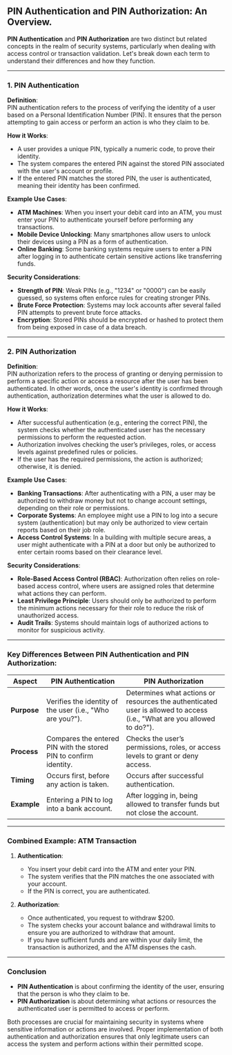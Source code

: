 ## PIN Authentication and PIN Authorization: An Overview.

**PIN Authentication** and **PIN Authorization** are two distinct but related concepts in the realm of security systems, particularly when dealing with access control or transaction validation. Let's break down each term to understand their differences and how they function.

---

### 1. **PIN Authentication**

**Definition**:  
PIN authentication refers to the process of verifying the identity of a user based on a Personal Identification Number (PIN). It ensures that the person attempting to gain access or perform an action is who they claim to be.

**How it Works**:
- A user provides a unique PIN, typically a numeric code, to prove their identity.
- The system compares the entered PIN against the stored PIN associated with the user's account or profile.
- If the entered PIN matches the stored PIN, the user is authenticated, meaning their identity has been confirmed.

**Example Use Cases**:
- **ATM Machines**: When you insert your debit card into an ATM, you must enter your PIN to authenticate yourself before performing any transactions.
- **Mobile Device Unlocking**: Many smartphones allow users to unlock their devices using a PIN as a form of authentication.
- **Online Banking**: Some banking systems require users to enter a PIN after logging in to authenticate certain sensitive actions like transferring funds.

**Security Considerations**:
- **Strength of PIN**: Weak PINs (e.g., "1234" or "0000") can be easily guessed, so systems often enforce rules for creating stronger PINs.
- **Brute Force Protection**: Systems may lock accounts after several failed PIN attempts to prevent brute force attacks.
- **Encryption**: Stored PINs should be encrypted or hashed to protect them from being exposed in case of a data breach.

---

### 2. **PIN Authorization**

**Definition**:  
PIN authorization refers to the process of granting or denying permission to perform a specific action or access a resource after the user has been authenticated. In other words, once the user's identity is confirmed through authentication, authorization determines what the user is allowed to do.

**How it Works**:
- After successful authentication (e.g., entering the correct PIN), the system checks whether the authenticated user has the necessary permissions to perform the requested action.
- Authorization involves checking the user’s privileges, roles, or access levels against predefined rules or policies.
- If the user has the required permissions, the action is authorized; otherwise, it is denied.

**Example Use Cases**:
- **Banking Transactions**: After authenticating with a PIN, a user may be authorized to withdraw money but not to change account settings, depending on their role or permissions.
- **Corporate Systems**: An employee might use a PIN to log into a secure system (authentication) but may only be authorized to view certain reports based on their job role.
- **Access Control Systems**: In a building with multiple secure areas, a user might authenticate with a PIN at a door but only be authorized to enter certain rooms based on their clearance level.

**Security Considerations**:
- **Role-Based Access Control (RBAC)**: Authorization often relies on role-based access control, where users are assigned roles that determine what actions they can perform.
- **Least Privilege Principle**: Users should only be authorized to perform the minimum actions necessary for their role to reduce the risk of unauthorized access.
- **Audit Trails**: Systems should maintain logs of authorized actions to monitor for suspicious activity.

---

### Key Differences Between PIN Authentication and PIN Authorization:

| **Aspect**                  | **PIN Authentication**                                                                 | **PIN Authorization**                                                                 |
|-----------------------------|---------------------------------------------------------------------------------------|--------------------------------------------------------------------------------------|
| **Purpose**                 | Verifies the identity of the user (i.e., "Who are you?").                             | Determines what actions or resources the authenticated user is allowed to access (i.e., "What are you allowed to do?"). |
| **Process**                 | Compares the entered PIN with the stored PIN to confirm identity.                     | Checks the user’s permissions, roles, or access levels to grant or deny access.      |
| **Timing**                  | Occurs first, before any action is taken.                                             | Occurs after successful authentication.                                              |
| **Example**                 | Entering a PIN to log into a bank account.                                            | After logging in, being allowed to transfer funds but not close the account.         |

---

### Combined Example: ATM Transaction

1. **Authentication**:
    - You insert your debit card into the ATM and enter your PIN.
    - The system verifies that the PIN matches the one associated with your account.
    - If the PIN is correct, you are authenticated.

2. **Authorization**:
    - Once authenticated, you request to withdraw $200.
    - The system checks your account balance and withdrawal limits to ensure you are authorized to withdraw that amount.
    - If you have sufficient funds and are within your daily limit, the transaction is authorized, and the ATM dispenses the cash.

---

### Conclusion

- **PIN Authentication** is about confirming the identity of the user, ensuring that the person is who they claim to be.
- **PIN Authorization** is about determining what actions or resources the authenticated user is permitted to access or perform.

Both processes are crucial for maintaining security in systems where sensitive information or actions are involved. Proper implementation of both authentication and authorization ensures that only legitimate users can access the system and perform actions within their permitted scope.